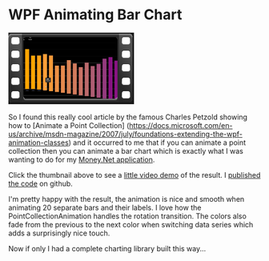
# WPF Animating Bar Chart

[![thumb](thumbnail.png)](https://youtu.be/RJA1Hk79Jbs)

So I found this really cool article by the famous Charles Petzold showing how to [Animate a Point
Collection]
(https://docs.microsoft.com/en-us/archive/msdn-magazine/2007/july/foundations-extending-the-wpf-animation-classes)
and it occurred to me that if you can animate a point collection then you can animate a bar chart
which is exactly what I was wanting to do for my [Money.Net
application](http://lovettsoftware.com/#posts/mymoney.net/).

Click the thumbnail above to see a [little video demo](https://youtu.be/RJA1Hk79Jbs) of the result.  I [published the code](https://github.com/clovett/tools/tree/master/WpfAnimatingBarChart) on github.

I'm pretty happy with the result, the animation is nice and smooth when
animating 20 separate bars and their labels.  I love how the PointCollectionAnimation handles the rotation transition.  The colors
also fade from the previous to the next color when switching data series
which adds a surprisingly nice touch.

Now if only I had a complete charting library built this way...
